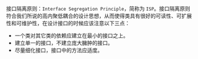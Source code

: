 接口隔离原则：`Interface Segregation Principle`，简称为 `ISP`。接口隔离原则符合我们所说的高内聚低耦合的设计思想，从而使得类具有很好的可读性、可扩展性和可维护性，在设计接口的时候应该注意以下三点：

- 一个类对其它类的依赖应建立在最小的接口之上。
- 建立单一的接口，不建立庞大臃肿的接口。
- 尽量细化接口，接口中的方法应适度。